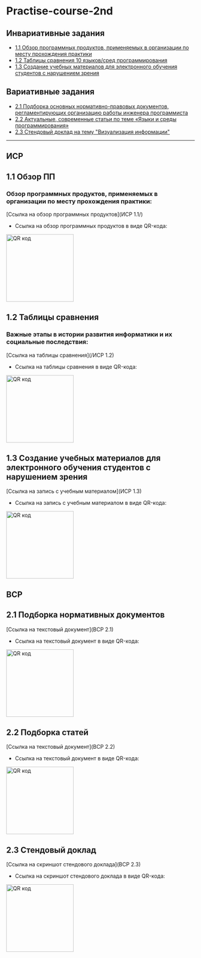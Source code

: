 # Practise-course-2nd

## Инвариативные задания

* [1.1 Обзор программных продуктов, применяемых в организации по месту прохождения практики](#11-обзор-пп)
* [1.2 Таблицы сравнения 10 языков/сред программирования](#12-таблицы-сравнения)
* [1.3 Создание учебных материалов для электронного обучения студентов с нарушением зрения](#13-создание-учебных-материалов-для-электронного-обучения-студентов-с-нарушением-зрения)

## Вариативные задания
* [2.1 Подборка основных нормативно-правовых документов, регламентирующих организацию работы инженера программиста](#21-подборка-нормативных-документов)
* [2.2 Актуальные, современные статьи по теме «Языки и среды программирования»](#22-подборка-статей)
* [2.3 Стендовый доклад на тему "Визуализация информации"](#23-стендовый-доклад)

-------

## ИСР

## 1.1 Обзор ПП

### Обзор программных продуктов, применяемых в организации по месту прохождения практики:

[Ссылка на обзор программных продуктов](ИСР 1.1/)

* Ссылка на обзор программных продуктов в виде QR-кода:

<a href="http://qrcoder.ru" target="_blank"><img src="http://qrcoder.ru/code/?https%3A%2F%2Fgithub.com%2Filya-s-h%2FPractise-course-1st%2Ftree%2Fmaster%2FPractise%2F1.1&4&0" width="180" height="180" border="0" title="QR код"></a>

## 1.2 Таблицы сравнения

### Важные этапы в истории развития информатики и их социальные последствия:

[Ссылка на таблицы сравнения](/ИСР 1.2)

* Ссылка на таблицы сравнения в виде QR-кода:

<a href="http://qrcoder.ru" target="_blank"><img src="http://qrcoder.ru/code/?https%3A%2F%2Fgithub.com%2Filya-s-h%2FPractise-course-1st%2Ftree%2Fmaster%2FPractise%2F1.2&4&0" width="180" height="180" border="0" title="QR код"></a>

## 1.3 Создание учебных материалов для электронного обучения студентов с нарушением зрения

[Ссылка на запись с учебным материалом](ИСР 1.3)

* Ссылка на запись с учебным материалом в виде QR-кода:

<a href="http://qrcoder.ru" target="_blank"><img src="http://qrcoder.ru/code/?https%3A%2F%2Fgithub.com%2Filya-s-h%2FPractise-course-1st%2Ftree%2Fmaster%2FPractise%2F1.3&4&0" width="180" height="180" border="0" title="QR код"></a>


## ВСР

## 2.1 Подборка нормативных документов

[Ссылка на текстовый документ](ВСР 2.1)

* Ссылка на текстовый документ в виде QR-кода:

<a href="http://qrcoder.ru" target="_blank"><img src="http://qrcoder.ru/code/?https%3A%2F%2Fgithub.com%2Filya-s-h%2FPractise-course-1st%2Ftree%2Fmaster%2FPractise%2F2.1&4&0" width="180" height="180" border="0" title="QR код"></a>

## 2.2 Подборка статей

[Ссылка на текстовый документ](ВСР 2.2)

* Ссылка на текстовый документ в виде QR-кода:

<a href="http://qrcoder.ru" target="_blank"><img src="http://qrcoder.ru/code/?https%3A%2F%2Fgithub.com%2Filya-s-h%2FPractise-course-1st%2Ftree%2Fmaster%2FPractise%2F2.2&4&0" width="180" height="180" border="0" title="QR код"></a>

## 2.3 Стендовый доклад

[Ссылка на скриншот стендового доклада](ВСР 2.3)

* Ссылка на скриншот стендового доклада в виде QR-кода:

<a href="http://qrcoder.ru" target="_blank"><img src="http://qrcoder.ru/code/?https%3A%2F%2Fgithub.com%2Filya-s-h%2FPractise-course-1st%2Ftree%2Fmaster%2FPractise%2F2.3&4&0" width="180" height="180" border="0" title="QR код"></a>


